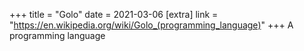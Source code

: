 +++
title = "Golo"
date = 2021-03-06
[extra]
link = "https://en.wikipedia.org/wiki/Golo_(programming_language)"
+++
A programming language

